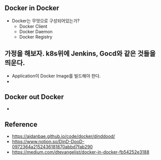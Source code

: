 ## Docker in Docker
- Docker는 무엇으로 구성되어있는가?
    - Docker Client
    - Docker Daemon
    - Docker Registry

## 가정을 해보자. k8s위에 Jenkins, Gocd와 같은 것들을 띄운다.
- Application이 Docker Image를 빌드해야 한다.
-

## Docker out Docker
-

## Reference
- <https://aidanbae.github.io/code/docker/dinddood/>
- <https://www.notion.so/DinD-DooD-0972364a2152436181870abbd7fab290>
- <https://medium.com/dtevangelist/docker-in-docker-fb54252e3188>